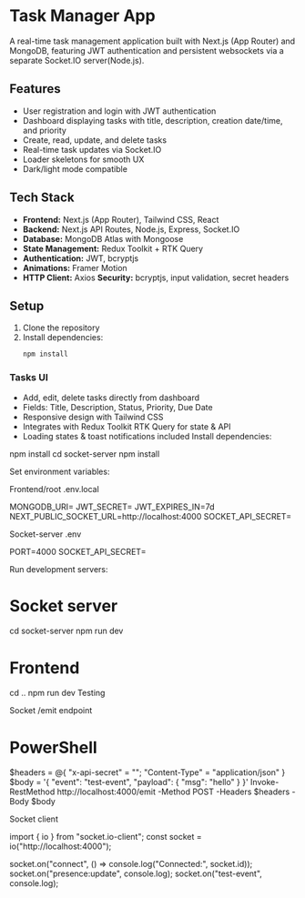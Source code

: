 # Task Manager App

A real-time task management application built with Next.js (App Router) and MongoDB, featuring JWT authentication and persistent websockets via a separate Socket.IO server(Node.js).

## Features

- User registration and login with JWT authentication
- Dashboard displaying tasks with title, description, creation date/time, and priority
- Create, read, update, and delete tasks
- Real-time task updates via Socket.IO
- Loader skeletons for smooth UX
- Dark/light mode compatible

## Tech Stack

- **Frontend:** Next.js (App Router), Tailwind CSS, React
- **Backend:** Next.js API Routes, Node.js, Express, Socket.IO
- **Database:** MongoDB Atlas with Mongoose
- **State Management:** Redux Toolkit + RTK Query
- **Authentication:** JWT, bcryptjs
- **Animations:** Framer Motion
- **HTTP Client:** Axios
**Security:** bcryptjs, input validation, secret headers
## Setup

1. Clone the repository
2. Install dependencies:
   ```bash
   npm install

### Tasks UI

- Add, edit, delete tasks directly from dashboard
- Fields: Title, Description, Status, Priority, Due Date
- Responsive design with Tailwind CSS
- Integrates with Redux Toolkit RTK Query for state & API
- Loading states & toast notifications included
Install dependencies:

npm install
cd socket-server
npm install


Set environment variables:

Frontend/root .env.local

MONGODB_URI=<your-mongo-uri>
JWT_SECRET=<jwt-secret>
JWT_EXPIRES_IN=7d
NEXT_PUBLIC_SOCKET_URL=http://localhost:4000
SOCKET_API_SECRET=<socket-secret>


Socket-server .env

PORT=4000
SOCKET_API_SECRET=<socket-secret>


Run development servers:

# Socket server
cd socket-server
npm run dev

# Frontend
cd ..
npm run dev
Testing

Socket /emit endpoint

# PowerShell
$headers = @{ "x-api-secret" = "<socket-secret>"; "Content-Type" = "application/json" }
$body = '{ "event": "test-event", "payload": { "msg": "hello" } }'
Invoke-RestMethod http://localhost:4000/emit -Method POST -Headers $headers -Body $body


Socket client

import { io } from "socket.io-client";
const socket = io("http://localhost:4000");

socket.on("connect", () => console.log("Connected:", socket.id));
socket.on("presence:update", console.log);
socket.on("test-event", console.log);